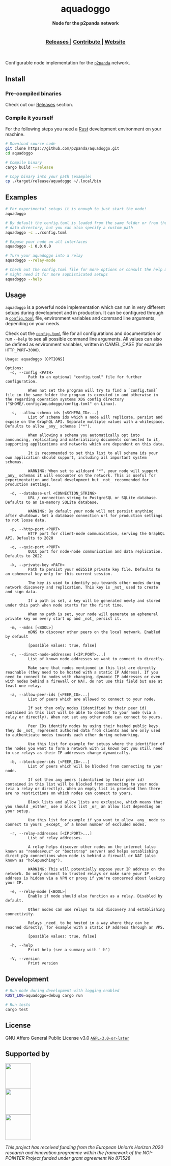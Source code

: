 <h1 align="center">aquadoggo</h1>

<div align="center">
  <strong>Node for the p2panda network</strong>
</div>

<br />

<div align="center">
  <h3>
    <a href="https://github.com/p2panda/aquadoggo/releases">
      Releases
    </a>
    <span> | </span>
    <a href="https://p2panda.org/about/contribute">
      Contribute
    </a>
    <span> | </span>
    <a href="https://p2panda.org">
      Website
    </a>
  </h3>
</div>

<br/>

Configurable node implementation for the [`p2panda`] network.

## Install

### Pre-compiled binaries

Check out our [Releases](releases) section.

### Compile it yourself

For the following steps you need a
[Rust](https://www.rust-lang.org/learn/get-started) development environment on
your machine.

```bash
# Download source code
git clone https://github.com/p2panda/aquadoggo.git
cd aquadoggo

# Compile binary
cargo build --release

# Copy binary into your path (example)
cp ./target/release/aquadoggo ~/.local/bin
```

## Examples

```bash
# For experimental setups it is enough to just start the node!
aquadoggo

# By default the config.toml is loaded from the same folder or from the XDG
# data directory, but you can also specify a custom path
aquadoggo -c ../config.toml

# Expose your node on all interfaces
aquadoggo -i 0.0.0.0

# Turn your aquadoggo into a relay
aquadoggo --relay-mode

# Check out the config.toml file for more options or consult the help menu. You
# might need it for more sophisticated setups
aquadoggo --help
```

## Usage

`aquadoggo` is a powerful node implementation which can run in very different setups during development and in production. It can be configured through a [`config.toml`] file, environment variables and command line arguments, depending on your needs.

Check out the [`config.toml`] file for all configurations and documentation or run `--help` to see all possible command line arguments. All values can also be defined as environment variables, written in CAMEL_CASE (for example `HTTP_PORT=3000`).

```
Usage: aquadoggo [OPTIONS]

Options:
  -c, --config <PATH>
          Path to an optional "config.toml" file for further configuration.

          When not set the program will try to find a `config.toml` file in the same folder the program is executed in and otherwise in the regarding operation systems XDG config directory ("$HOME/.config/aquadoggo/config.toml" on Linux).

  -s, --allow-schema-ids [<SCHEMA_ID>...]
          List of schema ids which a node will replicate, persist and expose on the GraphQL API. Separate multiple values with a whitespace. Defaults to allow _any_ schemas ("*").

          When allowing a schema you automatically opt into announcing, replicating and materializing documents connected to it, supporting applications and networks which are dependent on this data.

          It is recommended to set this list to all schema ids your own application should support, including all important system schemas.

          WARNING: When set to wildcard "*", your node will support _any_ schemas it will encounter on the network. This is useful for experimentation and local development but _not_ recommended for production settings.

  -d, --database-url <CONNECTION_STRING>
          URL / connection string to PostgreSQL or SQLite database. Defaults to an in-memory SQLite database.

          WARNING: By default your node will not persist anything after shutdown. Set a database connection url for production settings to not loose data.

  -p, --http-port <PORT>
          HTTP port for client-node communication, serving the GraphQL API. Defaults to 2020

  -q, --quic-port <PORT>
          QUIC port for node-node communication and data replication. Defaults to 2022

  -k, --private-key <PATH>
          Path to persist your ed25519 private key file. Defaults to an ephemeral key only for this current session.

          The key is used to identify you towards other nodes during network discovery and replication. This key is _not_ used to create and sign data.

          If a path is set, a key will be generated newly and stored under this path when node starts for the first time.

          When no path is set, your node will generate an ephemeral private key on every start up and _not_ persist it.

  -m, --mdns [<BOOL>]
          mDNS to discover other peers on the local network. Enabled by default

          [possible values: true, false]

  -n, --direct-node-addresses [<IP:PORT>...]
          List of known node addresses we want to connect to directly.

          Make sure that nodes mentioned in this list are directly reachable (they need to be hosted with a static IP Address). If you need to connect to nodes with changing, dynamic IP addresses or even with nodes behind a firewall or NAT, do not use this field but use at least one relay.

  -a, --allow-peer-ids [<PEER_ID>...]
          List of peers which are allowed to connect to your node.

          If set then only nodes (identified by their peer id) contained in this list will be able to connect to your node (via a relay or directly). When not set any other node can connect to yours.

          Peer IDs identify nodes by using their hashed public keys. They do _not_ represent authored data from clients and are only used to authenticate nodes towards each other during networking.

          Use this list for example for setups where the identifier of the nodes you want to form a network with is known but you still need to use relays as their IP addresses change dynamically.

  -b, --block-peer-ids [<PEER_ID>...]
          List of peers which will be blocked from connecting to your node.

          If set then any peers (identified by their peer id) contained in this list will be blocked from connecting to your node (via a relay or directly). When an empty list is provided then there are no restrictions on which nodes can connect to yours.

          Block lists and allow lists are exclusive, which means that you should _either_ use a block list _or_ an allow list depending on your setup.

          Use this list for example if you want to allow _any_ node to connect to yours _except_ of a known number of excluded nodes.

  -r, --relay-addresses [<IP:PORT>...]
          List of relay addresses.

          A relay helps discover other nodes on the internet (also known as "rendesvouz" or "bootstrap" server) and helps establishing direct p2p connections when node is behind a firewall or NAT (also known as "holepunching").

          WARNING: This will potentially expose your IP address on the network. Do only connect to trusted relays or make sure your IP address is hidden via a VPN or proxy if you're concerned about leaking your IP.

  -e, --relay-mode [<BOOL>]
          Enable if node should also function as a relay. Disabled by default.

          Other nodes can use relays to aid discovery and establishing connectivity.

          Relays _need_ to be hosted in a way where they can be reached directly, for example with a static IP address through an VPS.

          [possible values: true, false]

  -h, --help
          Print help (see a summary with '-h')

  -V, --version
          Print version
```

## Development

```bash
# Run node during development with logging enabled
RUST_LOG=aquadoggo=debug cargo run

# Run tests
cargo test
```

## License

GNU Affero General Public License v3.0 [`AGPL-3.0-or-later`](LICENSE)

## Supported by

<img src="https://raw.githubusercontent.com/p2panda/.github/main/assets/ngi-logo.png" width="auto" height="80px"><br />
<img src="https://raw.githubusercontent.com/p2panda/.github/main/assets/nlnet-logo.svg" width="auto" height="80px"><br />
<img src="https://raw.githubusercontent.com/p2panda/.github/main/assets/eu-flag-logo.png" width="auto" height="80px">

*This project has received funding from the European Union’s Horizon 2020
research and innovation programme within the framework of the NGI-POINTER
Project funded under grant agreement No 871528*

[`config.toml`]: config.toml
[`p2panda`]: https://p2panda.org
